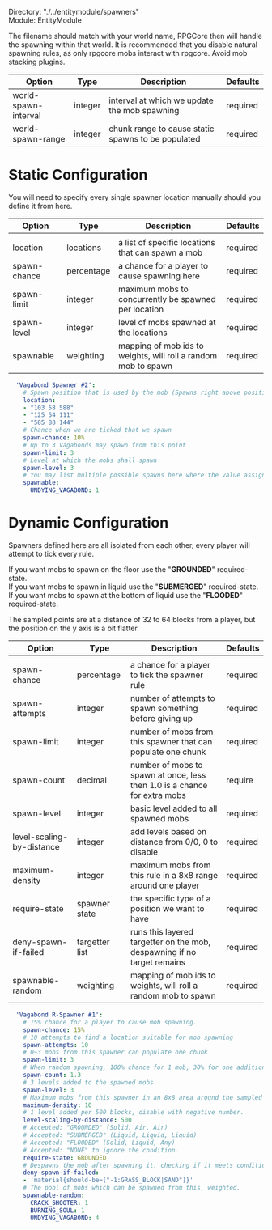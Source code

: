 Directory: "./../entitymodule/spawners"  
Module: EntityModule

The filename should match with your world name, RPGCore then will handle the spawning within that world. It is recommended that you disable natural spawning rules, as only rpgcore mobs interact with rpgcore. Avoid mob stacking plugins.

| Option | Type | Description | Defaults |
|-|-|-|-|
| world-spawn-interval | integer | interval at which we update the mob spawning | required |
| world-spawn-range | integer | chunk range to cause static spawns to be populated | required |

# Static Configuration

You will need to specify every single spawner location manually should you define it from here.

| Option | Type | Description | Defaults |
|-|-|-|-|
| | | | |
| location | locations | a list of specific locations that can spawn a mob | required |
| spawn-chance | percentage | a chance for a player to cause spawning here | required |
| spawn-limit | integer | maximum mobs to concurrently be spawned per location | required |
| spawn-level | integer | level of mobs spawned at the locations | required |
| spawnable | weighting | mapping of mob ids to weights, will roll a random mob to spawn | required |

```yml
  'Vagabond Spawner #2':
    # Spawn position that is used by the mob (Spawns right above position)
    location: 
    - "103 58 588"
    - "125 54 111"
    - "585 88 144"
    # Chance when we are ticked that we spawn
    spawn-chance: 10%
    # Up to 3 Vagabonds may spawn from this point
    spawn-limit: 3
    # Level at which the mobs shall spawn
    spawn-level: 3
    # You may list multiple possible spawns here where the value assigned is the weight.
    spawnable:
      UNDYING_VAGABOND: 1
```

# Dynamic Configuration

Spawners defined here are all isolated from each other, every player will attempt to tick every rule.

If you want mobs to spawn on the floor use the "**GROUNDED**" required-state.  
If you want mobs to spawn in liquid use the "**SUBMERGED**" required-state.  
If you want mobs to spawn at the bottom of liquid use the "**FLOODED**" required-state.

The sampled points are at a distance of 32 to 64 blocks from a player, but the position on the y axis is a bit flatter.

| Option | Type | Description | Defaults |
|-|-|-|-|
| | | | |
| spawn-chance | percentage | a chance for a player to tick the spawner rule | required |
| spawn-attempts | integer | number of attempts to spawn something before giving up | required |
| spawn-limit | integer | number of mobs from this spawner that can populate one chunk | required |
| spawn-count | decimal | number of mobs to spawn at once, less then 1.0 is a chance for extra mobs | require |
| spawn-level | integer | basic level added to all spawned mobs | required |
| level-scaling-by-distance | integer | add levels based on distance from 0/0, 0 to disable | required |
| maximum-density | integer | maximum mobs from this rule in a 8x8 range around one player | required |
| require-state | spawner state | the specific type of a position we want to have | required |
| deny-spawn-if-failed | targetter list | runs this layered targetter on the mob, despawning if no target remains | required |
| spawnable-random | weighting | mapping of mob ids to weights, will roll a random mob to spawn | required |

```yml
  'Vagabond R-Spawner #1':
    # 15% chance for a player to cause mob spawning.
    spawn-chance: 15%
    # 10 attempts to find a location suitable for mob spawning
    spawn-attempts: 10
    # 0~3 mobs from this spawner can populate one chunk
    spawn-limit: 3
    # When random spawning, 100% chance for 1 mob, 30% for one additional mob.
    spawn-count: 1.3
    # 3 levels added to the spawned mobs
    spawn-level: 3
    # Maximum mobs from this spawner in an 8x8 area around the sampled player
    maximum-density: 10
    # 1 level added per 500 blocks, disable with negative number.
    level-scaling-by-distance: 500
    # Accepted: "GROUNDED" (Solid, Air, Air) 
    # Accepted: "SUBMERGED" (Liquid, Liquid, Liquid)
    # Accepted: "FLOODED" (Solid, Liquid, Any) 
    # Accepted: "NONE" to ignore the condition.
    require-state: GROUNDED
    # Despawns the mob after spawning it, checking if it meets conditions.
    deny-spawn-if-failed:
    - 'material{should-be=["-1:GRASS_BLOCK|SAND"]}'
    # The pool of mobs which can be spawned from this, weighted.
    spawnable-random:
      CRACK_SHOOTER: 1
      BURNING_SOUL: 1
      UNDYING_VAGABOND: 4
```
